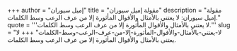 +++
author = "إميل سيوران"
title = "مقولة إميل سيوران"
description = "مقولة إميل سيوران: لا يعتني بالأمثال والأقوال المأثورة إلا من عرف الرعب وسط الكلمات."
quote = '''لا يعتني بالأمثال والأقوال المأثورة إلا من عرف الرعب وسط الكلمات.''' 
slug = "لا-يعتني-بالأمثال-والأقوال-المأثورة-إلا-من-عرف-الرعب-وسط-الكلمات"
+++
لا يعتني بالأمثال والأقوال المأثورة إلا من عرف الرعب وسط الكلمات.
